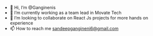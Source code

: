 - 👋 Hi, I’m @Ganginenis
- 🌱 I’m currently working as a team lead in Movate Tech
- 💞️ I’m looking to collaborate on React Js projects for more hands on experience
- 📫 How to reach me sandeepgangineni6@gmail.com

<!---
Ganginenis/Ganginenis is a ✨ special ✨ repository because its `README.md` (this file) appears on your GitHub profile.
You can click the Preview link to take a look at your changes.
--->
